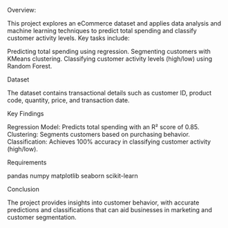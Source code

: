 Overview:

This project explores an eCommerce dataset and applies data analysis and machine learning techniques to predict total spending and classify customer activity levels. Key tasks include:

Predicting total spending using regression.
Segmenting customers with KMeans clustering.
Classifying customer activity levels (high/low) using Random Forest.

Dataset

The dataset contains transactional details such as customer ID, product code, quantity, price, and transaction date.

Key Findings

Regression Model: Predicts total spending with an R² score of 0.85.
Clustering: Segments customers based on purchasing behavior.
Classification: Achieves 100% accuracy in classifying customer activity (high/low).

Requirements

pandas
numpy
matplotlib
seaborn
scikit-learn

Conclusion

The project provides insights into customer behavior, with accurate predictions and classifications that can aid businesses in marketing and customer segmentation.

